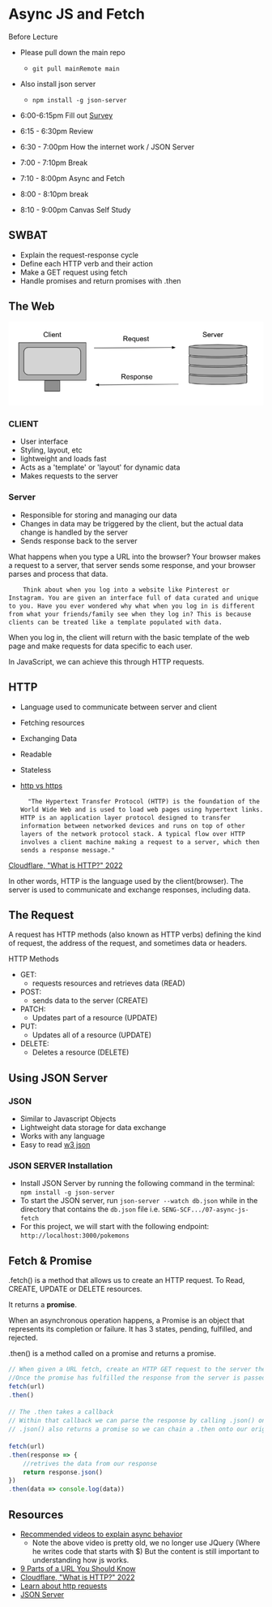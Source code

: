 # Async JS and Fetch
Before Lecture
* Please pull down the main repo
    * `git pull mainRemote main`
* Also install json server
    * `npm install -g json-server`

* 6:00-6:15pm Fill out [Survey](https://forms.gle/LWYgZFoVWqz3XuJ46)
* 6:15 - 6:30pm Review
* 6:30 - 7:00pm How the internet work / JSON Server
* 7:00 - 7:10pm Break
* 7:10 - 8:00pm Async and Fetch
* 8:00 - 8:10pm break
* 8:10 - 9:00pm Canvas Self Study

## SWBAT
- Explain the request-response cycle
- Define each HTTP verb and their action
- Make a GET request using fetch
- Handle promises and return promises with .then 

## The Web
![request_response](../assets/images/request_response.png)

### CLIENT
* User interface
* Styling, layout, etc
* lightweight and loads fast
* Acts as a 'template' or 'layout' for dynamic data
* Makes requests to the server

### Server
* Responsible for storing and managing our data
* Changes in data may be triggered by the client, but the actual data change is handled by the server
* Sends response back to the server

What happens when you type a URL into the browser? 
Your browser makes a request to a server, that server sends some response, and your browser parses and process that data.

        Think about when you log into a website like Pinterest or Instagram. You are given an interface full of data curated and unique to you. Have you ever wondered why what when you log in is different from what your friends/family see when they log in? This is because clients can be treated like a template populated with data. 

When you log in, the client will return with the basic template of the web page and make requests for data specific to each user. 

In JavaScript, we can achieve this through HTTP requests.

## HTTP

* Language used to communicate between server and client
* Fetching resources
* Exchanging Data
* Readable
* Stateless
* [http vs https](https://www.cloudflare.com/learning/ssl/why-is-http-not-secure/#:~:text=HTTPS%20is%20HTTP%20with%20encryption,uses%20HTTPS%20has%20https%3A%2F%2F.)
       
        "The Hypertext Transfer Protocol (HTTP) is the foundation of the World Wide Web and is used to load web pages using hypertext links. HTTP is an application layer protocol designed to transfer information between networked devices and runs on top of other layers of the network protocol stack. A typical flow over HTTP involves a client machine making a request to a server, which then sends a response message."
[ Cloudflare, "What is HTTP?" 2022](https://www.cloudflare.com/learning/ddos/glossary/hypertext-transfer-protocol-http/)

In other words, HTTP is the language used by the client(browser). The server is used to communicate and exchange responses, including data.

## The Request 
A request has HTTP methods (also known as HTTP verbs)  defining the kind of request, the address of the request, and sometimes data or headers.

HTTP Methods

* GET: 
    * requests resources and retrieves data (READ)
* POST: 
    * sends data to the server (CREATE)
* PATCH: 
    * Updates part of a resource (UPDATE)
* PUT: 
    * Updates all of a resource (UPDATE)
* DELETE: 
    * Deletes a resource (DELETE)

## Using JSON Server

### JSON
* Similar to Javascript Objects
* Lightweight data storage for data exchange
* Works with any language
* Easy to read
[w3 json](https://www.w3schools.com/whatis/whatis_json.asp)
### JSON SERVER Installation
- Install JSON Server by running the following command in the terminal: `npm install -g json-server`
- To start the JSON server, run `json-server --watch db.json` while in the directory that contains the `db.json` file i.e. `SENG-SCF.../07-async-js-fetch`
- For this project, we will start with the following endpoint: `http://localhost:3000/pokemons`

## Fetch & Promise
.fetch() is a method that allows us to create an HTTP request. To Read, CREATE, UPDATE or DELETE resources.

It returns a **promise**.

When an asynchronous operation happens, a Promise is an object that represents its completion or failure. 
It has 3 states, pending, fulfilled, and rejected. 

.then() is a method called on a promise and returns a promise.

```js
// When given a URL fetch, create an HTTP GET request to the server the URL points to. It returns a promise.
//Once the promise has fulfilled the response from the server is passed to the .then() 
fetch(url)
.then()

// The .then takes a callback
// Within that callback we can parse the response by calling .json() on it. 
// .json() also returns a promise so we can chain a .then onto our original .then that will process the data once the promise from the .json() is fulfilled. 

fetch(url)
.then(response => {
    //retrives the data from our response
    return response.json()
})
.then(data => console.log(data))

```

## Resources
* [Recommended videos to explain async behavior](https://youtu.be/8aGhZQkoFbQ)
    * Note the above video is pretty old, we no longer use JQuery (Where he writes code that starts with $) But the content is still important to understanding how js works.
* [9 Parts of a URL You Should Know](https://medium.com/@joseph.pyram/9-parts-of-a-url-that-you-should-know-89fea8e11713)
* [ Cloudflare, "What is HTTP?" 2022](https://www.cloudflare.com/learning/ddos/glossary/hypertext-transfer-protocol-http/)
* [Learn about http requests](https://http.cat/)
* [JSON Server](https://www.npmjs.com/package/json-server)